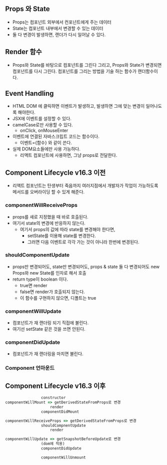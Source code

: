 ## Props 와 State

- Props는 컴포넌트 외부에서 컨포넌트에게 주는 데이터
- State는 컴포넌트 내부에서 변경할 수 있는 데이터
- 둘 다 변경이 발생하면, 랜더가 다시 일어날 수 있다.

## Render 함수

- Props와 State를 바탕으로 컴포넌트를 그린다 그리고, Props와 State가 변경되면  컴포넌트를 다시 그린다. 컴포넌트를 그리는 방법을 기술 하는 함수가 랜더함수이다.

## Event Handling
- HTML DOM 에 클릭하면 이벤트가 발생하고, 발생하면 그에 맞는 변경이 일어나도록 해야한다.
- JSX에 이벤트를 설정할 수 있다.
- camelCase로만 사용할 수 있다.
    - onClick, onMouseEnter
- 이벤트에 연결된 자바스크립트 코드는 함수이다.
    - 이벤트={함수} 와 같이 쓴다.
- 실제 DOM요소들에만 사용 가능하다.
    - 리액트 컴포넌트에 사용하면, 그냥 props로 전달한다.

## Component Lifecycle v16.3 이전
- 리액트 컴포넌트는 탄생부터 죽음까지 여러지점에서 개발자가 작업이 가능하도록 메서드를 오버라이딩 할 수 있게 해준다.

### componentWillReceiveProps
- props를 새로 지정했을 때 바로 호출된다.
- 여기서 state의 변경에 반응하지 않는다.
    - 여기서 props의 값에 따라 state를 변경해야 한다면,
      - setState를 이용해 state를 변경한다.
      - 그러면 다음 이벤트로 각각 가는 것이 아니라 한번에 변경된다.

### shouldComponentUpdate
- props만 변경되어도, state만 변경되어도, props & state 둘 다 변경되어도 new Props와 new State를 인자로 해서 호출   
- return type이 boolean 이다.
    - true면 render
    - false면 render가 호출되지 않는다.
    - 이 함수를 구현하지 않으면, 디폴트는 true

### componentWillUpdate
- 컴포넌트가 재 랜더링 되기 직접에 불린다.
- 여기선 setState 같은 것을 쓰면 안된다.

### componentDidUpdate
- 컴포넌트가 재 랜더링을 마치면 불린다.

### Component 언마운드

## Component Lifecycle v16.3 이후
```js
                constructor
componentWillMount => getDerivedStateFromProps로 변경
                    render
                componentDidMount

componentWillReceiveProps => getDerivedStateFromProps로 변경
                shouldCompnentUpdate 
                    render

componentWillUpdate => getSnapshotBeforeUpdate로 변경
                (dom에 적용)
                componentDidUpdate

                componentWillUnmount
```